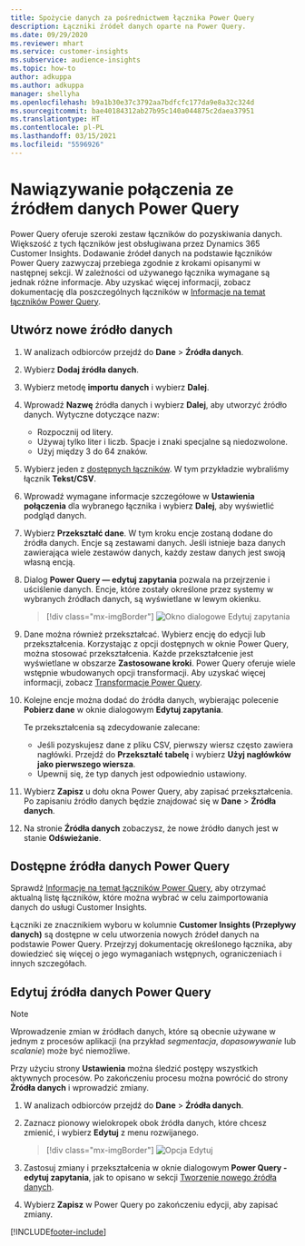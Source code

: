 ```yaml
---
title: Spożycie danych za pośrednictwem łącznika Power Query
description: Łączniki źródeł danych oparte na Power Query.
ms.date: 09/29/2020
ms.reviewer: mhart
ms.service: customer-insights
ms.subservice: audience-insights
ms.topic: how-to
author: adkuppa
ms.author: adkuppa
manager: shellyha
ms.openlocfilehash: b9a1b30e37c3792aa7bdfcfc177da9e8a32c324d
ms.sourcegitcommit: bae40184312ab27b95c140a044875c2daea37951
ms.translationtype: HT
ms.contentlocale: pl-PL
ms.lasthandoff: 03/15/2021
ms.locfileid: "5596926"
---
```

# <a name="connect-to-a-power-query-data-source"></a>Nawiązywanie połączenia ze źródłem danych Power Query

Power Query oferuje szeroki zestaw łączników do pozyskiwania danych. Większość z tych łączników jest obsługiwana przez Dynamics 365 Customer Insights. Dodawanie źródeł danych na podstawie łączników Power Query zazwyczaj przebiega zgodnie z krokami opisanymi w następnej sekcji. W zależności od używanego łącznika wymagane są jednak różne informacje. Aby uzyskać więcej informacji, zobacz dokumentację dla poszczególnych łączników w [Informacje na temat łączników Power Query](/power-query/connectors/).

## <a name="create-a-new-data-source"></a>Utwórz nowe źródło danych

1. W analizach odbiorców przejdź do **Dane** > **Źródła danych**.

1. Wybierz **Dodaj źródła danych**.

1. Wybierz metodę **importu danych** i wybierz **Dalej**.

1. Wprowadź **Nazwę** źródła danych i wybierz **Dalej**, aby utworzyć źródło danych. Wytyczne dotyczące nazw: 
   - Rozpocznij od litery.
   - Używaj tylko liter i liczb. Spacje i znaki specjalne są niedozwolone.
   - Użyj między 3 do 64 znaków.

1. Wybierz jeden z [dostępnych łączników](#available-power-query-data-sources). W tym przykładzie wybraliśmy łącznik **Tekst/CSV**.

1. Wprowadź wymagane informacje szczegółowe w **Ustawienia połączenia** dla wybranego łącznika i wybierz **Dalej**, aby wyświetlić podgląd danych.

1. Wybierz **Przekształć dane**. W tym kroku encje zostaną dodane do źródła danych. Encje są zestawami danych. Jeśli istnieje baza danych zawierająca wiele zestawów danych, każdy zestaw danych jest swoją własną encją.

1. Dialog **Power Query — edytuj zapytania** pozwala na przejrzenie i uściślenie danych. Encje, które zostały określone przez systemy w wybranych źródłach danych, są wyświetlane w lewym okienku.

   > [!div class="mx-imgBorder"]
   > ![Okno dialogowe Edytuj zapytania](media/data-manager-configure-edit-queries.png "Okno dialogowe Edytuj zapytania")

1. Dane można również przekształcać. Wybierz encję do edycji lub przekształcenia. Korzystając z opcji dostępnych w oknie Power Query, można stosować przekształcenia. Każde przekształcenie jest wyświetlane w obszarze **Zastosowane kroki**. Power Query oferuje wiele wstępnie wbudowanych opcji transformacji. Aby uzyskać więcej informacji, zobacz [Transformacje Power Query](/power-query/power-query-what-is-power-query#transformations).

1. Kolejne encje można dodać do źródła danych, wybierając polecenie **Pobierz dane** w oknie dialogowym **Edytuj zapytania**.

   Te przekształcenia są zdecydowanie zalecane:

   - Jeśli pozyskujesz dane z pliku CSV, pierwszy wiersz często zawiera nagłówki. Przejdź do **Przekształć tabelę** i wybierz **Użyj nagłówków jako pierwszego wiersza**.
   - Upewnij się, że typ danych jest odpowiednio ustawiony.

1. Wybierz **Zapisz** u dołu okna Power Query, aby zapisać przekształcenia. Po zapisaniu źródło danych będzie znajdować się w **Dane** > **Źródła danych**.

1. Na stronie **Źródła danych** zobaczysz, że nowe źródło danych jest w stanie **Odświeżanie**.

## <a name="available-power-query-data-sources"></a>Dostępne źródła danych Power Query

Sprawdź [Informacje na temat łączników Power Query](/power-query/connectors/), aby otrzymać aktualną listę łączników, które można wybrać w celu zaimportowania danych do usługi Customer Insights. 

Łączniki ze znacznikiem wyboru w kolumnie **Customer Insights (Przepływy danych)** są dostępne w celu utworzenia nowych źródeł danych na podstawie Power Query. Przejrzyj dokumentację określonego łącznika, aby dowiedzieć się więcej o jego wymaganiach wstępnych, ograniczeniach i innych szczegółach.

## <a name="edit-power-query-data-sources"></a>Edytuj źródła danych Power Query

> [!NOTE]
> Wprowadzenie zmian w źródłach danych, które są obecnie używane w jednym z procesów aplikacji (na przykład *segmentacja*, *dopasowywanie* lub *scalanie*) może być niemożliwe. 
>
> Przy użyciu strony **Ustawienia** można śledzić postępy wszystkich aktywnych procesów. Po zakończeniu procesu można powrócić do strony **Źródła danych** i wprowadzić zmiany.

1. W analizach odbiorców przejdź do **Dane** > **Źródła danych**.

2. Zaznacz pionowy wielokropek obok źródła danych, które chcesz zmienić, i wybierz **Edytuj** z menu rozwijanego.

   > [!div class="mx-imgBorder"]
   > ![Opcja Edytuj](media/edit-option-data-sources.png "Opcja Edytuj")

3. Zastosuj zmiany i przekształcenia w oknie dialogowym **Power Query - edytuj zapytania**, jak to opisano w sekcji [Tworzenie nowego źródła danych](#create-a-new-data-source).

4. Wybierz **Zapisz** w Power Query po zakończeniu edycji, aby zapisać zmiany.


[!INCLUDE[footer-include](../includes/footer-banner.md)]